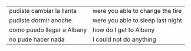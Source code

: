 

| | |
|-|-|
| pudiste cambiar la llanta | were you able to change the tire |
| pudiste dormir anoche | were you able to sleep last night |
| como puedo llegar a Albany | how do I get to Albany |
| no pude hacer nada | I could not do anything |
